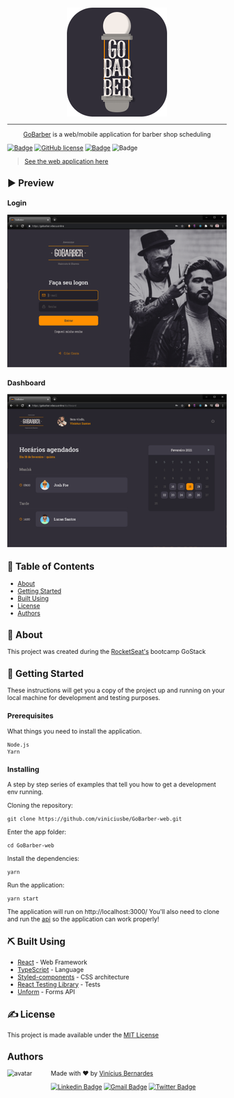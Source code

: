 <p align="center">
  <a href="https://gobarber.vibesa.online/" rel="noopener">
 <img src="https://github.com/viniciusbe/GoBarber-web/blob/master/.github/images/logo_github.png" alt="Project logo"></a>
</p>

---

<p align="center"> <a href="https://gobarber.vibesa.online/">GoBarber</a> is a web/mobile application for barber shop scheduling  </p>
  
  [![Badge](https://img.shields.io/badge/PRs-Welcome-%23ff9000)](https://github.com/viniciusbe/GoBarber-web/pulls) [![GitHub license](https://img.shields.io/github/license/viniciusbe/GoBarber-web?color=%23ff9000)](https://github.com/viniciusbe/GoBarber-web/blob/master/LICENSE) [![Badge](https://img.shields.io/badge/made%20by-Vin%C3%ADcius%20Bernardes-%23ff9000)](https://github.com/viniciusbe) ![Badge](https://img.shields.io/badge/repo%20status-Active-green)
  
  > [See the web application here](https://gobarber.vibesa.online/) 



## ▶ Preview

### Login

<p align="center">
  <a href="https://github.com/viniciusbe/GoBarber-web/blob/master/.github/images/login.png">
    <img src="https://github.com/viniciusbe/GoBarber-web/blob/master/.github/images/login.png" title="Login" /></a>
</p>

### Dashboard

<p align="center">
  <a href="https://github.com/viniciusbe/GoBarber-web/blob/master/.github/images/dashboard.png">
    <img src="https://github.com/viniciusbe/GoBarber-web/blob/master/.github/images/dashboard.png" title="Dashboard" /></a>
</p>


## 📝 Table of Contents

- [About](#about)
- [Getting Started](#getting_started)
- [Built Using](#built_using)
- [License](#license)
- [Authors](#authors)

## 🧐 About <a name = "about"></a>

This project was created during the [RocketSeat's](https://rocketseat.com.br/) bootcamp GoStack

## 🏁 Getting Started <a name = "getting_started"></a>

These instructions will get you a copy of the project up and running on your local machine for development and testing purposes.

### Prerequisites

What things you need to install the application.

```
Node.js
Yarn
```

### Installing

A step by step series of examples that tell you how to get a development env running.

Cloning the repository:

```
git clone https://github.com/viniciusbe/GoBarber-web.git
```

Enter the app folder:

```
cd GoBarber-web
```

Install the dependencies:
```
yarn
```

Run the application:

```
yarn start
```

The application will run on http://localhost:3000/
You'll also need to clone and run the [api](https://github.com/viniciusbe/GoBarberBackEndDeploy) so the application can work properly!

## ⛏️ Built Using <a name = "built_using"></a>

- [React](https://reactjs.org/) - Web Framework
- [TypeScript](https://www.typescriptlang.org/) - Language
- [Styled-components](https://styled-components.com/) - CSS architecture
- [React Testing Library](https://testing-library.com/docs/react-testing-library/intro) - Tests
- [Unform](https://unform.dev/) - Forms API

## ✍️ License <a name = "license"></a>

This project is made available under the [MIT License](https://github.com/viniciusbe/GoBarber-web/blob/master/LICENSE)


## Authors <a name = "license"></a> <a name="authors"></a>

<a href="https://github.com/viniciusbe">
  
 <img align="left" width="100" height="100" src="https://avatars.githubusercontent.com/u/61849613?s=460&u=246f8dbe8afcc6dec5999d2a6243121bcd4922be&v=4" alt="avatar"/>

</a>

Made with ❤ by [Vinícius Bernardes](https://github.com/viniciusbe)

[![Linkedin Badge](https://img.shields.io/badge/-LinkedIn-blue?style=flat-square&logo=Linkedin&logoColor=white)](https://www.linkedin.com/in/vinicius-bernardes-santos/)
[![Gmail Badge](https://img.shields.io/badge/-vinicius@vibesa.online-d14836?style=flat-square&logo=Gmail&logoColor=white)](mailto:vinicius@vibesa.online)
[![Twitter Badge](https://img.shields.io/twitter/url?label=Twitter&style=social&url=https%3A%2F%2Ftwitter.com%2FViniciusbern7)](https://twitter.com/Viniciusbern7)

